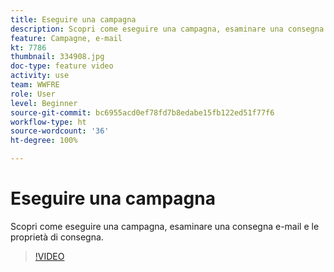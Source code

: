 ```yaml
---
title: Eseguire una campagna
description: Scopri come eseguire una campagna, esaminare una consegna e-mail e le proprietà di consegna.
feature: Campagne, e-mail
kt: 7786
thumbnail: 334908.jpg
doc-type: feature video
activity: use
team: WWFRE
role: User
level: Beginner
source-git-commit: bc6955acd0ef78fd7b8edabe15fb122ed51f77f6
workflow-type: ht
source-wordcount: '36'
ht-degree: 100%

---
```



# Eseguire una campagna

Scopri come eseguire una campagna, esaminare una consegna e-mail e le proprietà di consegna.

>[!VIDEO](https://video.tv.adobe.com/v/334908?quality=12)
